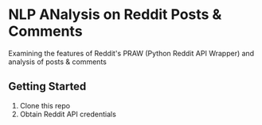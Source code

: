# NLP ANalysis on Reddit Posts & Comments
Examining the features of Reddit's PRAW (Python Reddit API Wrapper) and analysis of posts &amp; comments

## Getting Started
1. Clone this repo
2. Obtain Reddit API credentials
